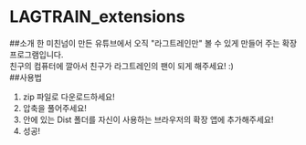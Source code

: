 # LAGTRAIN_extensions
##소개
한 미친넘이 만든 유튜브에서 오직 "라그트레인만" 볼 수 있게 만들어 주는 확장프로그램입니다.<br>
친구의 컴퓨터에 깔아서 친구가 라그트레인의 팬이 되게 해주세요! :)</br>
##사용법
1. zip 파일로 다운로드하세요!</br>
2. 압축을 풀어주세요!</br>
3. 안에 있는 Dist 폴더를 자신이 사용하는 브라우저의 확장 앱에 추가해주세요!</br>
4. 성공!</br>
